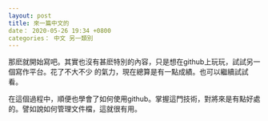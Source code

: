 ```yaml
---
layout: post
title: 來一篇中文的
date： 2020-05-26 19:34 +0800
categories： 中文 另一類別
---
```

那麽就開始寫吧。其實也沒有甚麽特別的內容，只是想在github上玩玩，試試另一個寫作平台。花了不大不少
的氣力，現在總算是有一點成績。也可以繼續試試看。

在這個過程中，順便也學會了如何使用github。掌握這門技術，對將來是有點好處的。譬如說如何管理文件檔，這就很有用。